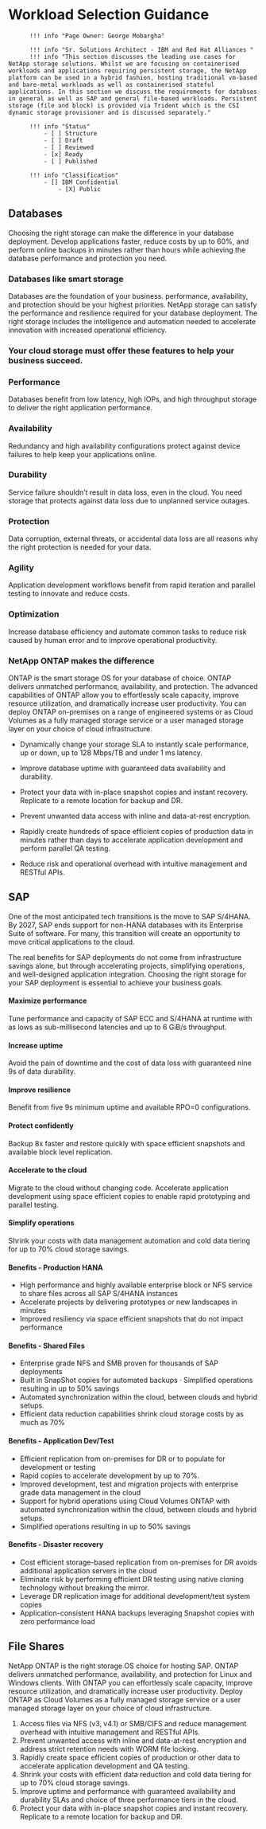 # **Workload Selection Guidance**

          !!! info "Page Owner: George Mobargha"
        
          !!! info "Sr. Solutions Architect - IBM and Red Hat Alliances "
          !!! info "This section discusses the leading use cases for NetApp storage solutions. Whilst we are focusing on containerised workloads and applications requiring persistent storage, the NetApp platform can be used in a hybrid fashion, hosting traditional vm-based and bare-metal workloads as well as containerised stateful applications. In this section we discuss the requirements for databses in general as well as SAP and general file-based workloads. Persistent storage (file and block) is provided via Trident which is the CSI dynamic storage provisioner and is discussed separately."             
    
          !!! info "Status"
              - [ ] Structure
              - [ ] Draft
              - [ ] Reviewed
              - [x] Ready
              - [ ] Published
        
          !!! info "Classification"
              - [] IBM Confidential
                  - [X] Public

## **Databases**

Choosing the right storage can make the difference in your database deployment. Develop applications faster, reduce costs by up to 60%, and perform online backups in minutes rather than hours while achieving the database performance and protection you need.

### Databases like smart storage

Databases are the foundation of your business.  performance, availability, and protection should be your highest priorities. NetApp storage can satisfy the performance and resilience required for your database deployment. The right storage includes the intelligence and automation needed to accelerate innovation with increased operational efficiency.

### **Your cloud storage must offer these features to help your business succeed.**

### Performance

Databases benefit from low latency, high IOPs, and high throughput storage to deliver the right application performance.

### Availability

Redundancy and high availability configurations protect against device failures to help keep your applications online.

### Durability

Service failure shouldn’t result in data loss, even in the cloud. You need storage that protects against data loss due to unplanned service outages.

### Protection

Data corruption, external threats, or accidental data loss are all reasons why the right protection is needed for your data.

### Agility

Application development workflows benefit from rapid iteration and parallel testing to innovate and reduce costs.

### Optimization

Increase database efficiency and automate common tasks to reduce risk caused by human error and to improve operational productivity.

### NetApp ONTAP makes the difference

ONTAP is the smart storage OS for your database of choice.  ONTAP delivers unmatched performance, availability, and protection. The advanced capabilities of ONTAP allow you to effortlessly scale capacity, improve resource utilization, and dramatically increase user productivity. You can deploy ONTAP on-premises on a range of engineered systems or as Cloud Volumes as a fully managed storage service or a user managed storage layer on your choice of cloud infrastructure.

- Dynamically change your storage SLA to instantly scale performance, up or down, up to 128 Mbps/TB and under 1 ms latency.

- Improve database uptime with guaranteed data availability and durability.

- Protect your data with in-place snapshot copies and instant recovery. Replicate to a remote location for backup and DR.

- Prevent unwanted data access with inline and data-at-rest encryption.

- Rapidly create hundreds of space efficient copies of production data in minutes rather than days to accelerate application development and perform parallel QA testing.

- Reduce risk and operational overhead with intuitive management and RESTful APIs.


## SAP

One of the most anticipated tech transitions is the move to SAP S/4HANA. By 2027, SAP ends support for non-HANA databases with its Enterprise Suite of software. For many, this transition will create an opportunity to move critical applications to the cloud.

The real benefits for SAP deployments do not come from infrastructure savings alone, but through accelerating projects, simplifying operations, and well-designed application integration. Choosing the right storage for your SAP deployment is essential to achieve your business goals.

#### Maximize performance

Tune performance and capacity of SAP ECC and S/4HANA at runtime with as lows as sub-millisecond latencies and up to 6 GiB/s throughput.

#### Increase uptime

Avoid the pain of downtime and the cost of data loss with guaranteed nine 9s of data durability.

#### Improve resilience

Benefit from five 9s minimum uptime and available RPO=0 configurations.

#### Protect confidently

Backup 8x faster and restore quickly with space efficient snapshots and available block level replication.

#### Accelerate to the cloud

Migrate to the cloud without changing code. Accelerate application development using space efficient copies to enable rapid prototyping and parallel testing.

#### Simplify operations

Shrink your costs with data management automation and cold data tiering for up to 70% cloud storage savings.

#### Benefits - Production HANA

- High performance and highly available enterprise block or NFS service to share files across all SAP S/4HANA instances
- Accelerate projects by delivering prototypes or new landscapes in minutes
- Improved resiliency via space efficient snapshots that do not impact performance

#### Benefits - Shared Files

- Enterprise grade NFS and SMB proven for thousands of SAP deployments
- Built in SnapShot copies for automated backups · Simplified operations resulting in up to 50% savings
- Automated synchronization within the cloud, between clouds and hybrid setups.
- Efficient data reduction capabilities shrink cloud storage costs by as much as 70%

#### Benefits - Application Dev/Test

- Efficient replication from on-premises for DR or to populate for development or testing
- Rapid copies to accelerate development by up to 70%.
- Improved development, test and migration projects with enterprise grade data management in the cloud
- Support for hybrid operations using Cloud Volumes ONTAP with automated synchronization within the cloud, between clouds and hybrid setups.
- Simplified operations resulting in up to 50% savings

#### Benefits - Disaster recovery

- Cost efficient storage-based replication from on-premises for DR avoids additional application servers in the cloud
- Eliminate risk by performing efficient DR testing using native cloning technology without breaking the mirror.
- Leverage DR replication image for additional development/test system copies
- Application-consistent HANA backups leveraging Snapshot copies with zero performance load

## File Shares

NetApp ONTAP is the right storage OS choice for hosting SAP. ONTAP delivers unmatched performance, availability, and protection for Linux and Windows clients. With ONTAP you can effortlessly scale capacity, improve resource utilization, and dramatically increase user productivity. Deploy ONTAP as Cloud Volumes as a fully managed storage service or a user managed storage layer on your choice of cloud infrastructure.

1. Access files via NFS (v3, v4.1) or SMB/CIFS and reduce management overhead with intuitive management and RESTful APIs.
2. Prevent unwanted access with inline and data-at-rest encryption and address strict retention needs with WORM file locking.
3. Rapidly create space efficient copies of production or other data to accelerate application development and QA testing.
4. Shrink your costs with efficient data reduction and cold data tiering for up to 70% cloud storage savings.
5. Improve uptime and performance with guaranteed availability and durability SLAs and choice of three performance tiers in the cloud.
6. Protect your data with in-place snapshot copies and instant recovery. Replicate to a remote location for backup and DR.

